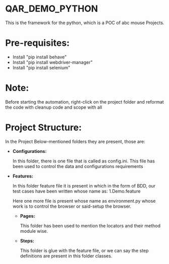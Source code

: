 # QAR_DEMO_PYTHON
This is the framework for the python, which is a POC of abc mouse Projects.

<h1><b>Pre-requisites:</b></h1>
<ul>
<li>Install "pip install behave"</li>
<li>Install "pip install webdriver-manager"</li>
<li>Install "pip install selenium"</li>
</ul>


<h1><b>Note:</b></h1>
<p>Before starting the automation, right-click on the project folder and reformat the code with cleanup code and scope with all</p>


<h1><b>Project Structure:</b></h1>
<p>In the Project Below-mentioned folders they are present, those are: </p>
<ul>
<li><b>Configurations:</b>
<br>
<p>In this folder, there is one file that is called as config.ini. This file has been used to control the data and configurations requirements</p>
</li>
<li><b>Features:</b>
<br>
<p>In this folder feature file it is present in which in the form of BDD, our test cases have been written whose name as: 1.Demo.feature</p>
<p>Here one more file is present whose name as environment.py whose work is to control the browser or said-setup the browser.</p>
<ul>
<li><b>Pages:</b><p>This folder has been used to mention the locators and their method module wise.</p></li>
<li><b>Steps:</b> <p>This folder is glue with the feature file, or we can say the step definitions are present in this folder classes.</p></li>
</ul>
</li>

</ul>